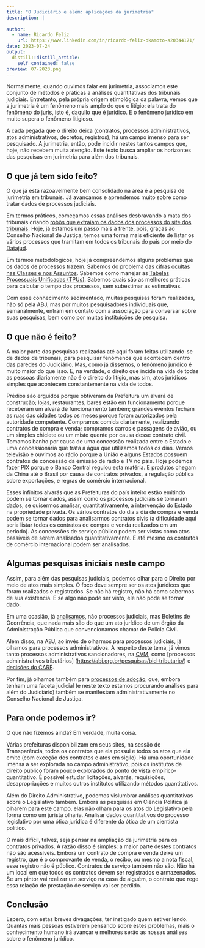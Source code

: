 ```yaml
---
title: "O Judiciário e além: aplicações da jurimetria"
description: |
  
author:
  - name: Ricardo Feliz
    url: https://www.linkedin.com/in/ricardo-feliz-okamoto-a20344171/
date: 2023-07-24
output:
  distill::distill_article:
    self_contained: false
preview: 07-2023.png
---
```


Normalmente, quando ouvimos falar em jurimetria, associamos este conjunto de
métodos e práticas a análises quantitativas dos tribunais judiciais. Entretanto,
pela própria origem etimológica da palavra, vemos que a jurimetria é um fenômeno
mais amplo do que o litígio: ela trata do fenômeno do juris, isto é, daquilo que
é jurídico. E o fenômeno jurídico em muito supera o fenômeno litigioso. 

A cada pegada que o direito deixa (contratos, processos administrativos, atos
administrativos, decretos, registros), há um campo imenso para ser pesquisado. A
jurimetria, então, pode incidir nestes tantos campos que, hoje, não recebem
muita atenção. Este texto busca ampliar os horizontes das pesquisas em
jurimetria para além dos tribunais. 

## O que já tem sido feito?

O que já está razoavelmente bem consolidado na área é a pesquisa de jurimetria
em tribunais. Já avançamos e aprendemos muito sobre como tratar dados de
processos judiciais. 

Em termos práticos, começamos essas análises desbravando a mata dos tribunais
criando [robôs que extraíam os dados dos processos do site dos
tribunais](https://github.com/jjesusfilho/tjsp). Hoje, já estamos um passo mais
à frente, pois, graças ao Conselho Nacional de Justiça, temos uma forma mais
eficiente de listar os vários processos que tramitam em todos os tribunais do
país por meio do [Datajud](https://www.cnj.jus.br/sistemas/datajud/).  

Em termos metodológicos, hoje já compreendemos alguns problemas que os dados de
processos trazem. Sabemos do problema das [cifras ocultas nas Classes e nos
Assuntos](https://lab.abj.org.br/posts/2020-12-07-cifra-oculta/). Sabemos como
manejar as [Tabelas Processuais Unificadas
(TPUs)](https://github.com/abjur/tpur). Sabemos quais são as melhores práticas
para calcular o tempo dos processos, sem subestimar as estimativas. 

Com esse conhecimento sedimentado, muitas pesquisas foram realizadas, não só
pela ABJ, mas por muitos pesquisadores individuais que, semanalmente, entram em
contato com a associação para conversar sobre suas pesquisas, bem como por
muitas instituições de pesquisa. 

## O que não é feito?

A maior parte das pesquisas realizadas até aqui foram feitas utilizando-se de
dados de tribunais, para pesquisar fenômenos que acontecem dentro das paredes do
Judiciário. Mas, como já dissemos, o fenômeno jurídico é muito maior do que
isso. E, na verdade, o direito que incide na vida de todas as pessoas
diariamente não é o direito do litígio, mas sim, atos jurídicos simples que
acontecem constantemente na vida de todos. 

Prédios são erguidos porque obtiveram da Prefeitura um alvará de construção;
lojas, restaurantes, bares estão em funcionamento porque receberam um alvará de
funcionamento também; grandes eventos fecham as ruas das cidades todos os meses
porque foram autorizados pela autoridade competente. Compramos comida
diariamente, realizando contratos de compra e venda; compramos carros e
passagens de avião, ou um simples chiclete ou um misto quente por causa desse
contrato civil. Tomamos banho por causa de uma concessão realizada entre o
Estado e uma concessionária que trata a água que utilizamos todos os dias. Vemos
televisão e ouvimos ao rádio porque a União e alguns Estados possuem contratos
de concessão da emissão de rádio e TV no país. Hoje podemos fazer PIX porque o
Banco Central regulou esta matéria. E produtos chegam da China até o Brasil por
causa de contratos privados, a regulação pública sobre exportações, e regras de
comércio internacional. 

Esses infinitos alvarás que as Prefeituras do país inteiro estão emitindo podem
se tornar dados, assim como os processos judiciais se tornaram dados, se
quisermos analisar, quantitativamente, a intervenção do Estado na propriedade
privada. Os vários contratos do dia a dia de compra e venda podem se tornar
dados para analisarmos contratos civis (a dificuldade aqui seria listar todos os
contratos de compra e venda realizados em um período). As concessões de serviço
público podem ser vistas como atos passíveis de serem analisados
quantitativamente. E até mesmo os contratos de comércio internacional podem ser
analisados. 
 
## Algumas pesquisas iniciais neste campo

Assim, para além das pesquisas judiciais, podemos olhar para o Direito por meio
de atos mais simples. O foco deve sempre ser os atos jurídicos que foram
realizados e registrados. Se não há registro, não há como sabermos de sua
existência. E se algo não pode ser visto, ele não pode se tornar dado.

Em uma ocasião, já [analisamos](https://abj.org.br/pesquisas/drogas-stf/), não
processos judiciais, mas Boletins de Ocorrência, que nada mais são do que um ato
jurídico de um órgão da Administração Pública que convencionamos chamar de
Polícia Civil. 

Além disso, na ABJ, ao invés de olharmos para processos judiciais, já olhamos
para processos administrativos. A respeito deste tema, já vimos tanto processos
administrativos sancionadores, na [CVM](https://abj.org.br/pesquisas/obsmc/),
como [processos administrativos tributários]
(https://abj.org.br/pesquisas/bid-tributario/) e [decisões do
CARF](https://abj.org.br/pesquisas/carf/). 

Por fim, já olhamos também para [processos de
adoção](https://abj.org.br/pesquisas/adocao/), que, embora tenham uma faceta
judicial (e neste texto estamos procurando análises para além do Judiciário)
também se manifestam administrativamente no Conselho Nacional de Justiça.

## Para onde podemos ir?

O que não fizemos ainda? Em verdade, muita coisa. 

Várias prefeituras disponibilizam em seus sites, na sessão de Transparência,
todos os contratos que ela possui e todos os atos que ela emite (com exceção dos
contratos e atos em sigilo). Há uma oportunidade imensa a ser explorada no campo
administrativo, pois os institutos de direito público foram pouco explorados do
ponto de vista empírico-quantitativo. É possível estudar licitações, alvarás,
requisições, desapropriações e muitos outros institutos utilizando métodos
quantitativos. 

Além do Direito Administrativo, podemos vislumbrar análises quantitativas sobre
o Legislativo também. Embora as pesquisas em Ciência Política já olharem para
este campo, elas não olham para os atos do Legislativo pela forma como um
jurista olharia. Analisar dados quantitativos do processo legislativo por uma
ótica jurídica é diferente da ótica de um cientista político. 

O mais difícil, talvez, seja pensar na ampliação da jurimetria para os contratos
privados. A razão disso é simples: a maior parte destes contratos não são
acessíveis. Embora um contrato de compra e venda deixe um registro, que é o
comprovante de venda, o recibo, ou mesmo a nota fiscal, esse registro não é
público. Contratos de serviço também não são. Não há um local em que todos os
contratos devem ser registrados e armazenados. Se um pintor vai realizar um
serviço na casa de alguém, o contrato que rege essa relação de prestação de
serviço vai ser perdido. 

## Conclusão
Espero, com estas breves divagações, ter instigado quem estiver lendo. Quantas
mais pessoas estiverem pensando sobre estes problemas, mais o conhecimento
humano irá avançar e melhores serão as nossas análises sobre o fenômeno
jurídico. 
